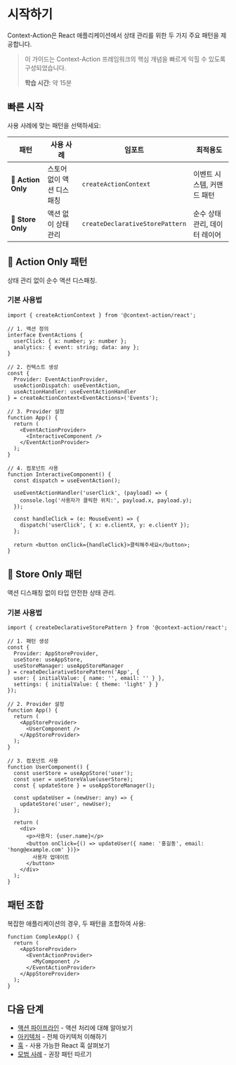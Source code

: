 # 시작하기

Context-Action은 React 애플리케이션에서 상태 관리를 위한 두 가지 주요 패턴을 제공합니다.

> 이 가이드는 Context-Action 프레임워크의 핵심 개념을 빠르게 익힐 수 있도록 구성되었습니다.
> 
> **학습 시간**: 약 15분

## 빠른 시작

사용 사례에 맞는 패턴을 선택하세요:

| 패턴 | 사용 사례 | 임포트 | 최적용도 |
|---------|----------|--------|----------|
| **🎯 Action Only** | 스토어 없이 액션 디스패칭 | `createActionContext` | 이벤트 시스템, 커맨드 패턴 |
| **🏪 Store Only** | 액션 없이 상태 관리 | `createDeclarativeStorePattern` | 순수 상태 관리, 데이터 레이어 |

## 🎯 Action Only 패턴

상태 관리 없이 순수 액션 디스패칭.

### 기본 사용법
```tsx
import { createActionContext } from '@context-action/react';

// 1. 액션 정의
interface EventActions {
  userClick: { x: number; y: number };
  analytics: { event: string; data: any };
}

// 2. 컨텍스트 생성
const {
  Provider: EventActionProvider,
  useActionDispatch: useEventAction,
  useActionHandler: useEventActionHandler
} = createActionContext<EventActions>('Events');

// 3. Provider 설정
function App() {
  return (
    <EventActionProvider>
      <InteractiveComponent />
    </EventActionProvider>
  );
}

// 4. 컴포넌트 사용
function InteractiveComponent() {
  const dispatch = useEventAction();
  
  useEventActionHandler('userClick', (payload) => {
    console.log('사용자가 클릭한 위치:', payload.x, payload.y);
  });
  
  const handleClick = (e: MouseEvent) => {
    dispatch('userClick', { x: e.clientX, y: e.clientY });
  };
  
  return <button onClick={handleClick}>클릭해주세요</button>;
}
```

## 🏪 Store Only 패턴

액션 디스패칭 없이 타입 안전한 상태 관리.

### 기본 사용법
```tsx
import { createDeclarativeStorePattern } from '@context-action/react';

// 1. 패턴 생성
const {
  Provider: AppStoreProvider,
  useStore: useAppStore,
  useStoreManager: useAppStoreManager
} = createDeclarativeStorePattern('App', {
  user: { initialValue: { name: '', email: '' } },
  settings: { initialValue: { theme: 'light' } }
});

// 2. Provider 설정
function App() {
  return (
    <AppStoreProvider>
      <UserComponent />
    </AppStoreProvider>
  );
}

// 3. 컴포넌트 사용
function UserComponent() {
  const userStore = useAppStore('user');
  const user = useStoreValue(userStore);
  const { updateStore } = useAppStoreManager();
  
  const updateUser = (newUser: any) => {
    updateStore('user', newUser);
  };
  
  return (
    <div>
      <p>사용자: {user.name}</p>
      <button onClick={() => updateUser({ name: '홍길동', email: 'hong@example.com' })}>
        사용자 업데이트
      </button>
    </div>
  );
}
```

## 패턴 조합

복잡한 애플리케이션의 경우, 두 패턴을 조합하여 사용:

```tsx
function ComplexApp() {
  return (
    <AppStoreProvider>
      <EventActionProvider>
        <MyComponent />
      </EventActionProvider>
    </AppStoreProvider>
  );
}
```

## 다음 단계

- [액션 파이프라인](./action-pipeline.md) - 액션 처리에 대해 알아보기
- [아키텍처](./architecture.md) - 전체 아키텍처 이해하기
- [훅](./hooks.md) - 사용 가능한 React 훅 살펴보기
- [모범 사례](./best-practices.md) - 권장 패턴 따르기